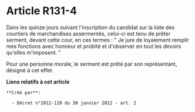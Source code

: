 # Article R131-4

Dans les quinze jours suivant l'inscription du candidat sur la liste des courtiers de marchandises assermentés, celui-ci est
tenu de prêter serment, devant cette cour, en ces termes : " Je jure de loyalement remplir mes fonctions avec honneur et
probité et d'observer en tout les devoirs qu'elles m'imposent. ” 

Pour une personne morale, le serment est prêté par son représentant, désigné à cet effet.

**Liens relatifs à cet article**

	**Créé par**:

	  - Décret n°2012-120 du 30 janvier 2012 - art. 2

